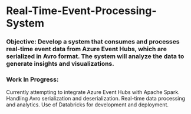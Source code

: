 # Real-Time-Event-Processing-System

### Objective: Develop a system that consumes and processes real-time event data from Azure Event Hubs, which are serialized in Avro format. The system will analyze the data to generate insights and visualizations.

### Work In Progress:

Currently attempting to integrate Azure Event Hubs with Apache Spark.
Handling Avro serialization and deserialization.
Real-time data processing and analytics.
Use of Databricks for development and deployment.

